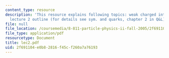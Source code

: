 ```yaml
---
content_type: resource
description: 'This resource explains following topics: weak charged interaction changes,
  lecture 2 outline (for details see sym. and quarks, chapter 2 in Q&L).'
file: null
file_location: /coursemedia/8-811-particle-physics-ii-fall-2005/2f691104e0b82816f45cf260a7a76193_lec2.pdf
file_type: application/pdf
resourcetype: Document
title: lec2.pdf
uid: 2f691104-e0b8-2816-f45c-f260a7a76193
---
```


